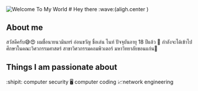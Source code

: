 <img src="https://raw.githubusercontent.com/sagar-viradiya/sagar-viradiya/master/resources/banner.png" alt="Welcome To My World">
# Hey there :wave:(aligh.center ) 


## About me
สวัสดีครับ:sweat_smile::heart_eyes: ผมชื่อนายนวมินทร์ อ่อนขวัญ ชื่อเล่น ไนท์ ปัจจุบันอายุ 18 ปีแล้ว :adult: กำลังจะได้เข้าไปศึกษาในคณะวิศวกรรมศาสตร์ สาขาวิศวกรรมคอมพิวเตอร์ มหาวิทยาลัยขอนแก่น:school: 



## Things I am passionate about

:shipit: computer security 
:desktop_computer: computer coding 
:chart_with_upwards_trend:network engineering 




